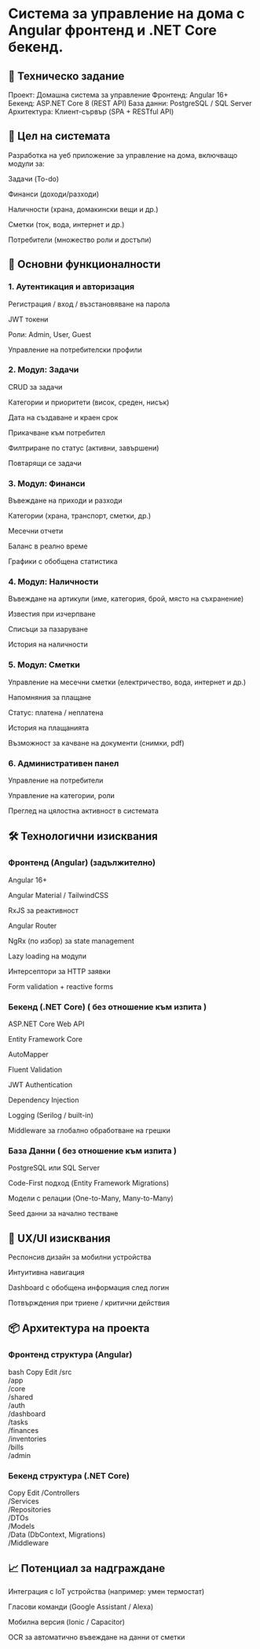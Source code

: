# Система за управление на дома с Angular фронтенд и .NET Core бекенд.

## 📝 Техническо задание
Проект: Домашна система за управление
Фронтенд: Angular 16+
Бекенд: ASP.NET Core 8 (REST API)
База данни: PostgreSQL / SQL Server
Архитектура: Клиент-сървър (SPA + RESTful API)

## 🎯 Цел на системата
Разработка на уеб приложение за управление на дома, включващо модули за:

Задачи (To-do)

Финанси (доходи/разходи)

Наличности (храна, домакински вещи и др.)

Сметки (ток, вода, интернет и др.)

Потребители (множество роли и достъпи)

## 🔧 Основни функционалности
### 1. Аутентикация и авторизация
Регистрация / вход / възстановяване на парола

JWT токени

Роли: Admin, User, Guest

Управление на потребителски профили

### 2. Модул: Задачи
CRUD за задачи

Категории и приоритети (висок, среден, нисък)

Дата на създаване и краен срок

Прикачване към потребител

Филтриране по статус (активни, завършени)

Повтарящи се задачи

### 3. Модул: Финанси
Въвеждане на приходи и разходи

Категории (храна, транспорт, сметки, др.)

Месечни отчети

Баланс в реално време

Графики с обобщена статистика

### 4. Модул: Наличности
Въвеждане на артикули (име, категория, брой, място на съхранение)

Известия при изчерпване

Списъци за пазаруване

История на наличности

### 5. Модул: Сметки
Управление на месечни сметки (електричество, вода, интернет и др.)

Напомняния за плащане

Статус: платена / неплатена

История на плащанията

Възможност за качване на документи (снимки, pdf)

### 6. Административен панел
Управление на потребители

Управление на категории, роли

Преглед на цялостна активност в системата

## 🛠️ Технологични изисквания
### Фронтенд (Angular) (задължително)
Angular 16+

Angular Material / TailwindCSS

RxJS за реактивност

Angular Router

NgRx (по избор) за state management

Lazy loading на модули

Интерсептори за HTTP заявки

Form validation + reactive forms

### Бекенд (.NET Core) ( без отношение към изпита )
ASP.NET Core Web API

Entity Framework Core

AutoMapper

Fluent Validation

JWT Authentication

Dependency Injection

Logging (Serilog / built-in)

Middleware за глобално обработване на грешки

### База Данни ( без отношение към изпита )
PostgreSQL или SQL Server

Code-First подход (Entity Framework Migrations)

Модели с релации (One-to-Many, Many-to-Many)

Seed данни за начално тестване

## 📱 UX/UI изисквания
Респонсив дизайн за мобилни устройства

Интуитивна навигация

Dashboard с обобщена информация след логин

Потвърждения при триене / критични действия

## 📦 Архитектура на проекта
### Фронтенд структура (Angular)
bash
Copy
Edit
/src  
  /app  
    /core  
    /shared  
    /auth  
    /dashboard  
    /tasks  
    /finances  
    /inventories  
    /bills  
    /admin  
### Бекенд структура (.NET Core)
Copy
Edit
/Controllers  
/Services  
/Repositories  
/DTOs  
/Models  
/Data (DbContext, Migrations)  
/Middleware  


## 📈 Потенциал за надграждане
Интеграция с IoT устройства (например: умен термостат)

Гласови команди (Google Assistant / Alexa)

Мобилна версия (Ionic / Capacitor)

OCR за автоматично въвеждане на данни от сметки

